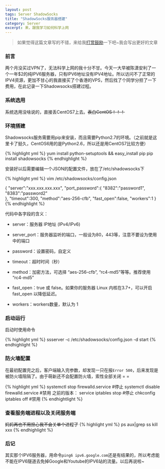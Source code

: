 ```yaml
---
layout: post
tags: Server ShadowSocks
title: "ShadowSocks服务器搭建"
category: Server
excerpt: 来，跟我学习如何科学上网
---
```

> 如果觉得这篇文章写的不错，来给我[打赏鼓励](https://github.com/miaochiahao/miaochiahao.github.io/blob/master/pictures/alipay.jpg?raw=true)一下吧~我会写出更好的文章

### 前言

两个月没买过VPN了，无法科学上网的我十分不甘。今天一大早被陈潇安利了一个一年$2的纯IPV6服务器，只有IPV6地址没有IPV4地址。所以访问不了正常的IPV4资源，更加不甘心的我直接买了个香港的VPS，然后找了个同学分担了一下费用，在此记录一下Shadowsocks搭建过程。

### 系统选用

系统选用没啥说的，直接丢CentOS7上去。~~表白CentOS！！！~~

### 环境搭建

Shadowsocks服务需要用pip来安装，而且需要Python2.7的环境。（之前就是这里卡了挺久，CentOS6用的是Python2.6，所以还是用CentOS7比较方便）

{% highlight yml %}
yum install python-setuptools && easy_install pip
pip install shadowsocks
{% endhighlight %}

安装好以后需要编辑一个JSON的配置文件，放在了/etc/shadowsocks下

{% highlight yml %}
vim /etc/shadowsocks/config.json

{
"server":"xxx.xxx.xxx.xxx",
"port_password":{
  	"8382":"password1",
  	"8383":"password2"  
},
"timeout":300,
"method":"aes-256-cfb",
"fast_open":false,
"workers":1
}
{% endhighlight %}

代码中各字段的含义：

* server：服务器 IP地址 (IPv4/IPv6)

* server_port：服务器监听的端口，一般设为80，443等，注意不要设为使用中的端口

* password：设置密码，自定义

* timeout：超时时间（秒）

* method：加密方法，可选择 “aes-256-cfb”, “rc4-md5”等等。推荐使用 “rc4-md5”

* fast_open：true 或 false。如果你的服务器 Linux 内核在3.7+，可以开启 fast_open 以降低延迟。

* workers：workers数量，默认为 1

### 启动运行

启动时使用命令

{% highlight yml %}
ssserver -c /etc/shadowsocks/config.json -d start
{% endhighlight %}

### 防火墙配置

在最初配置完之后，客户端输入完参数，却发现一只在报` Error 500 `，后来发现是被防火墙阻隔了。由于萌新还不会配置防火墙，索性全部关闭 = =

{% highlight yml %}
systemctl stop firewalld.service #停止
systemctl disable firewalld.service #禁用
之前的版本：
service iptables stop #停止
chkconfig iptables off #禁用
{% endhightlight %}

### 查看服务端进程以及关闭服务端

~~妈妈再也不用担心我不会关单个进程了~~
{% highlight yml %}
ps aux|grep ss
kill xxx
{% endhighlight %}

### 后记

其实那个IPV6服务器，用命令`ping6 ipv6.google.com`还是有结果的，所以考虑能不能在IPV6隧道去免掉Google和Youtube的IPV6站的流量。以后再说啦~
